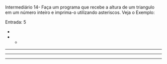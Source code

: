 Intermediário 14- Faça um programa que recebe a altura de um triangulo em um número inteiro e imprima-o utilizando asteriscos. Veja o Exemplo:

Entrada: 5

*
* *
* * *
* * * *
* * * * *